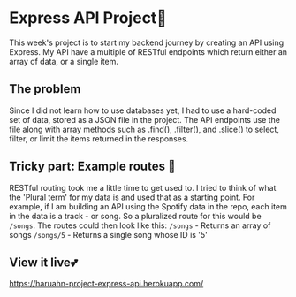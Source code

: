 # Express API Project🚅
This week's project is to start my backend journey by creating an API using Express. My API have a multiple of RESTful endpoints which return either an array of data, or a single item.

## The problem
Since I did not learn how to use databases yet, I had to use a hard-coded set of data, stored as a JSON file in the project. The API endpoints use the file along with array methods such as .find(), .filter(), and .slice() to select, filter, or limit the items returned in the responses.

## Tricky part: Example routes 🧭
RESTful routing took me a little time to get used to. I tried to think of what the 'Plural term' for my data is and used that as a starting point. For example, if I am building an API using the Spotify data in the repo, each item in the data is a track - or song. So a pluralized route for this would be `/songs`. The routes could then look like this:
`/songs` - Returns an array of songs
`/songs/5` - Returns a single song whose ID is '5'

## View it live💕
https://haruahn-project-express-api.herokuapp.com/
